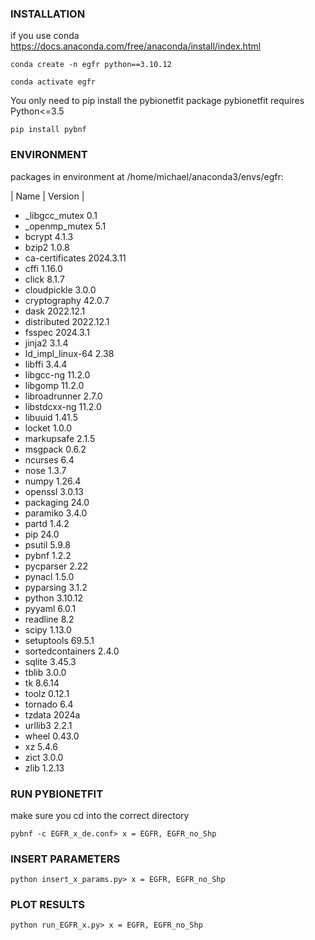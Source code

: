 
### INSTALLATION

if you use conda
https://docs.anaconda.com/free/anaconda/install/index.html

`conda create -n egfr python==3.10.12`

`conda activate egfr`

You only need to pip install the pybionetfit package
pybionetfit requires Python<=3.5

`pip install pybnf`

### ENVIRONMENT

packages in environment at /home/michael/anaconda3/envs/egfr:

| Name | Version |
- _libgcc_mutex             0.1
- _openmp_mutex             5.1
- bcrypt                    4.1.3
- bzip2                     1.0.8
- ca-certificates           2024.3.11
- cffi                      1.16.0
- click                     8.1.7
- cloudpickle               3.0.0
- cryptography              42.0.7
- dask                      2022.12.1
- distributed               2022.12.1
- fsspec                    2024.3.1
- jinja2                    3.1.4
- ld_impl_linux-64          2.38
- libffi                    3.4.4
- libgcc-ng                 11.2.0
- libgomp                   11.2.0
- libroadrunner             2.7.0
- libstdcxx-ng              11.2.0
- libuuid                   1.41.5
- locket                    1.0.0
- markupsafe                2.1.5
- msgpack                   0.6.2
- ncurses                   6.4
- nose                      1.3.7
- numpy                     1.26.4
- openssl                   3.0.13
- packaging                 24.0
- paramiko                  3.4.0
- partd                     1.4.2
- pip                       24.0
- psutil                    5.9.8
- pybnf                     1.2.2
- pycparser                 2.22
- pynacl                    1.5.0
- pyparsing                 3.1.2
- python                    3.10.12
- pyyaml                    6.0.1
- readline                  8.2
- scipy                     1.13.0
- setuptools                69.5.1
- sortedcontainers          2.4.0
- sqlite                    3.45.3
- tblib                     3.0.0
- tk                        8.6.14 
- toolz                     0.12.1
- tornado                   6.4
- tzdata                    2024a
- urllib3                   2.2.1
- wheel                     0.43.0
- xz                        5.4.6
- zict                      3.0.0
- zlib                      1.2.13

### RUN PYBIONETFIT
make sure you cd into the correct directory

`pybnf -c EGFR_x_de.conf> x = EGFR, EGFR_no_Shp`

### INSERT PARAMETERS

`python insert_x_params.py> x = EGFR, EGFR_no_Shp`

### PLOT RESULTS

`python run_EGFR_x.py> x = EGFR, EGFR_no_Shp`

